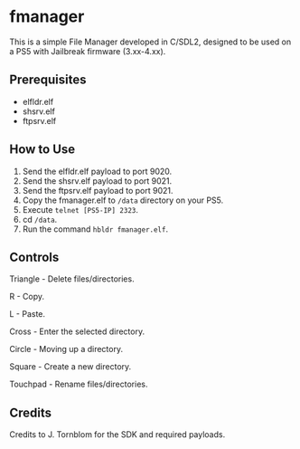 # fmanager

This is a simple File Manager developed in C/SDL2, designed to be used on a PS5 with Jailbreak firmware (3.xx-4.xx).

## Prerequisites
- elfldr.elf
- shsrv.elf
- ftpsrv.elf

## How to Use
1. Send the elfldr.elf payload to port 9020.
2. Send the shsrv.elf payload to port 9021.
3. Send the ftpsrv.elf payload to port 9021.
4. Copy the fmanager.elf to `/data` directory on your PS5.
5. Execute `telnet [PS5-IP] 2323`.
6. cd `/data`.
6. Run the command `hbldr fmanager.elf`.

## Controls

Triangle - Delete files/directories.

R - Copy.

L - Paste.

Cross - Enter the selected directory.

Circle - Moving up a directory.

Square - Create a new directory.

Touchpad - Rename files/directories.


## Credits
Credits to J. Tornblom for the SDK and required payloads.
